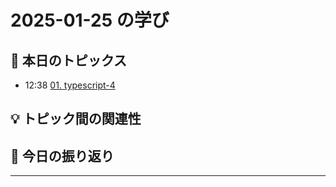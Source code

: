 # 2025-01-25 の学び

## 📝 本日のトピックス

- 12:38 [01. typescript-4](./01-typescript-4/)

## 💡 トピック間の関連性

## 📌 今日の振り返り

---
